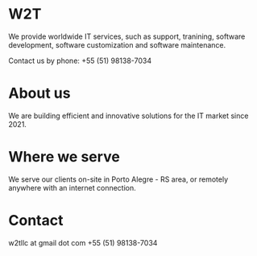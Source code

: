 # W2T
We provide worldwide IT services, such as support, tranining, software development, software customization and software maintenance.

Contact us by phone: +55 (51) 98138-7034

# About us

We are building efficient and innovative solutions for the IT market since 2021.

# Where we serve

We serve our clients on-site in Porto Alegre - RS area, or remotely anywhere with an internet connection.

# Contact

w2tllc at gmail dot com
+55 (51) 98138-7034
